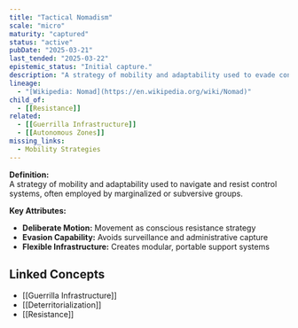 ```yaml
---
title: "Tactical Nomadism"
scale: "micro"
maturity: "captured"
status: "active"
pubDate: "2025-03-21"
last_tended: "2025-03-22"
epistemic_status: "Initial capture."
description: "A strategy of mobility and adaptability used to evade control systems and exploit opportunities, often employed by marginalized or subversive groups."
lineage:
  - "[Wikipedia: Nomad](https://en.wikipedia.org/wiki/Nomad)"
child_of:
  - [[Resistance]]
related:
  - [[Guerrilla Infrastructure]]
  - [[Autonomous Zones]]
missing_links:
  - Mobility Strategies
---
```

**Definition:**  
A strategy of mobility and adaptability used to navigate and resist control systems, often employed by marginalized or subversive groups.

**Key Attributes:**  
- **Deliberate Motion:** Movement as conscious resistance strategy  
- **Evasion Capability:** Avoids surveillance and administrative capture  
- **Flexible Infrastructure:** Creates modular, portable support systems

## Linked Concepts
- [[Guerrilla Infrastructure]]
- [[Deterritorialization]]
- [[Resistance]]
